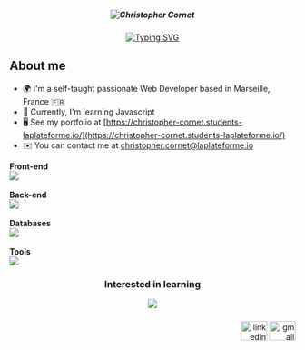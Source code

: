 ##### <p align="center">![Christopher Cornet](https://user-images.githubusercontent.com/115154379/216736487-6f4e37eb-3f68-4082-99e9-0e7d4122fff0.png) </p>

<p align="center"> <a href="Typing"><img src="https://readme-typing-svg.demolab.com?font=Fira+Code&weight=600&duration=4000&pause=100&color=2E77F7&center=true&width=435&lines=Student+in+web+development+%F0%9F%8E%93;at+La+Plateforme+%F0%9F%93%9A;Goal%3A+Full Stack+Developer+%F0%9F%96%A5%EF%B8%8F" alt="Typing SVG" /></a> </p>

About me
-------------

* 🌍  I'm a self-taught passionate Web Developer based in Marseille, France 🇫🇷
* 🧠  Currently, I'm learning Javascript
* 🖥️  See my portfolio at [https://christopher-cornet.students-laplateforme.io/](https://christopher-cornet.students-laplateforme.io/)
* ✉️  You can contact me at [christopher.cornet@laplateforme.io](mailto:christopher.cornet@laplateforme.io)

<b>Front-end</b>
<br>
<img src="https://skillicons.dev/icons?i=html,css,js" />
<br><br>
<b>Back-end</b>
<br>
<img src="https://skillicons.dev/icons?i=python,php,cs" />
<br><br>
<b>Databases</b>
<br>
<img src="https://skillicons.dev/icons?i=mysql" />
<br><br>
<b>Tools</b>
<br>
<img src="https://skillicons.dev/icons?i=git,figma,linux,unity,photoshop" /><br>

###

<h3 align="center">Interested in learning</h3>

<div align="center">
  <img src="https://skillicons.dev/icons?i=react,ts,nodejs,mongodb" /><br>
</div>

###

<div align="right">
  <a href="https://www.linkedin.com/in/christopher-cornet/" target="_blank"><img src="https://raw.githubusercontent.com/maurodesouza/profile-readme-generator/master/src/assets/icons/social/linkedin/default.svg" width="46" height="34" alt="linkedin logo"  /></a>
  <a href="mailto:christopher.cornet@laplateforme.io" target="_blank"><img src="https://raw.githubusercontent.com/maurodesouza/profile-readme-generator/master/src/assets/icons/social/gmail/default.svg" width="46" height="34" alt="gmail logo"  /></a>
</div>

###
